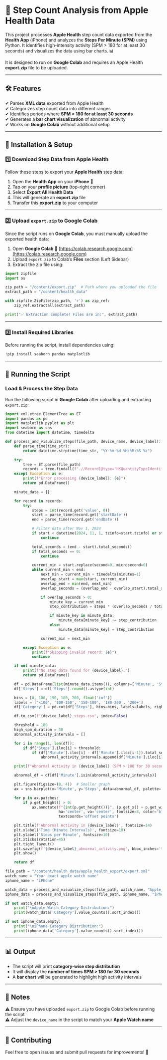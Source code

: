 # 📌 Step Count Analysis from Apple Health Data

This project processes **Apple Health** step count data exported from the **Health App** (iPhone) and analyzes the **Steps Per Minute (SPM)** using Python. It identifies high-intensity activity (SPM > 180 for at least 30 seconds) and visualizes the data using bar charts. 📊  

It is designed to run on **Google Colab** and requires an Apple Health **export.zip** file to be uploaded.

---

## **🛠 Features**
✔ Parses **XML data** exported from Apple Health  
✔ Categorizes step count data into different ranges  
✔ Identifies periods where **SPM > 180 for at least 30 seconds**  
✔ Generates a **bar chart visualization** of abnormal activity  
✔ Works on **Google Colab** without additional setup  

---

## **📂 Installation & Setup**

### **1️⃣ Download Step Data from Apple Health**
Follow these steps to export your **Apple Health** step data:  
1. Open the **Health App** on your **iPhone** 📱  
2. Tap on your **profile picture** (top-right corner)  
3. Select **Export All Health Data**  
4. This will generate an **export.zip** file  
5. Transfer this **export.zip** to your computer  

---

### **2️⃣ Upload `export.zip` to Google Colab**
Since the script runs on **Google Colab**, you must manually upload the exported health data:  
1. Open **Google Colab** 🔗 [https://colab.research.google.com](https://colab.research.google.com)  
2. Upload `export.zip` to Colab’s **Files** section (Left Sidebar)  
3. Extract the zip file using:

```python
import zipfile
import os

zip_path = "/content/export.zip"  # Path where you uploaded the file
extract_path = "/content/health_data"

with zipfile.ZipFile(zip_path, 'r') as zip_ref:
    zip_ref.extractall(extract_path)

print("✅ Extraction complete! Files are in:", extract_path)
```

---

### **3️⃣ Install Required Libraries**
Before running the script, install dependencies using:  

```python
!pip install seaborn pandas matplotlib
```

---

## **🚀 Running the Script**

### **Load & Process the Step Data**
Run the following script in **Google Colab** after uploading and extracting `export.zip`:

```python
import xml.etree.ElementTree as ET
import pandas as pd
import matplotlib.pyplot as plt
import seaborn as sns
from datetime import datetime, timedelta

def process_and_visualize_steps(file_path, device_name, device_label):
    def parse_time(time_str):
        return datetime.strptime(time_str, "%Y-%m-%d %H:%M:%S %z")

    try:
        tree = ET.parse(file_path)
        records = tree.findall(f".//Record[@type='HKQuantityTypeIdentifierStepCount'][@sourceName='{device_name}']")
    except Exception as e:
        print(f"Error processing {device_label}: {e}")
        return pd.DataFrame()

    minute_data = {}

    for record in records:
        try:
            steps = int(record.get('value', 0))
            start = parse_time(record.get('startDate'))
            end = parse_time(record.get('endDate'))

            # Filter data after Nov 1, 2024
            if start < datetime(2024, 11, 1, tzinfo=start.tzinfo) or start >= end:
                continue

            total_seconds = (end - start).total_seconds()
            if total_seconds == 0:
                continue

            current_min = start.replace(second=0, microsecond=0)
            while current_min < end:
                next_min = current_min + timedelta(minutes=1)
                overlap_start = max(start, current_min)
                overlap_end = min(end, next_min)
                overlap_seconds = (overlap_end - overlap_start).total_seconds()

                if overlap_seconds > 0:
                    minute_key = current_min
                    step_contribution = steps * (overlap_seconds / total_seconds)

                    if minute_key in minute_data:
                        minute_data[minute_key] += step_contribution
                    else:
                        minute_data[minute_key] = step_contribution

                current_min = next_min

        except Exception as e:
            print(f"Skipping invalid record: {e}")
            continue

    if not minute_data:
        print(f"No step data found for {device_label}.")
        return pd.DataFrame()

    df = pd.DataFrame(list(minute_data.items()), columns=['Minute', 'Steps'])
    df['Steps'] = df['Steps'].round().astype(int)

    bins = [0, 100, 150, 180, 200, float('inf')]
    labels = ['<100', '100-150', '150-180', '180-200', '200+']
    df['Category'] = pd.cut(df['Steps'], bins=bins, labels=labels, right=False)

    df.to_csv(f"{device_label}_steps.csv", index=False)

    threshold = 180
    high_spm_duration = 30
    abnormal_activity_intervals = []

    for i in range(1, len(df)):
        if df['Steps'].iloc[i] > threshold:
            if (df['Minute'].iloc[i] - df['Minute'].iloc[i-1]).total_seconds() >= high_spm_duration:
                abnormal_activity_intervals.append(df['Minute'].iloc[i])

    print(f"Abnormal Activity in {device_label} (SPM > 180 for 30 seconds or more): {len(abnormal_activity_intervals)} occurrences")

    abnormal_df = df[df['Minute'].isin(abnormal_activity_intervals)]

    plt.figure(figsize=(8, 4))  # Smaller graph
    ax = sns.barplot(x='Minute', y='Steps', data=abnormal_df, palette='Reds')

    for p in ax.patches:
        if p.get_height() > 0:
            ax.annotate(f"{int(p.get_height())}", (p.get_x() + p.get_width() / 2., p.get_height()),
                        ha='center', va='center', fontsize=8, color='black', xytext=(0, 5),
                        textcoords='offset points')

    plt.title(f'Abnormal Activity in {device_label}', fontsize=14)
    plt.xlabel('Time (Minute Intervals)', fontsize=10)
    plt.ylabel('Steps per Minute', fontsize=10)
    plt.xticks(rotation=45)
    plt.tight_layout()
    plt.savefig(f'{device_label}_abnormal_activity.png', bbox_inches='tight')
    plt.show()

    return df

file_path = "/content/health_data/apple_health_export/export.xml"
watch_name = "Your exact apple watch name"
iphone_name = "iPhone"

watch_data = process_and_visualize_steps(file_path, watch_name, "Apple_Watch")
iphone_data = process_and_visualize_steps(file_path, iphone_name, "iPhone")

if not watch_data.empty:
    print("\nApple Watch Category Distribution:")
    print(watch_data['Category'].value_counts().sort_index())

if not iphone_data.empty:
    print("\niPhone Category Distribution:")
    print(iphone_data['Category'].value_counts().sort_index())

```

---

## **📊 Output**
- The script will print **category-wise step distribution**  
- It will display the **number of times SPM > 180 for 30 seconds**  
- A **bar chart** will be generated to highlight high activity intervals  

---

## **📌 Notes**
⚠ Ensure you have uploaded `export.zip` to Google Colab before running the script  
⚠ Adjust the `device_name` in the script to match your **Apple Watch name**  

---

## **🤝 Contributing**
Feel free to open issues and submit pull requests for improvements! 🚀

